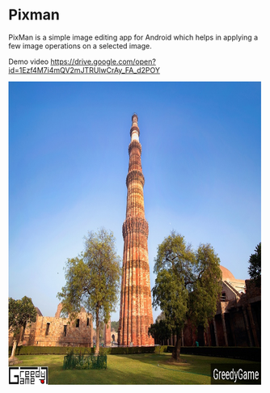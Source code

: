 # Pixman
PixMan is a simple image editing app for Android which helps in applying a few image operations on a selected image. 

Demo video https://drive.google.com/open?id=1Ezf4M7i4mQV2mJTRUlwCrAy_FA_d2POY

<img src="https://github.com/visvajeet/Pixman/blob/master/1578737377344.jpg" width="500" height="600"/>

